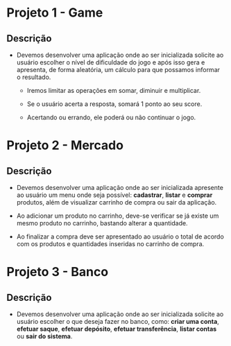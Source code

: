 # Projeto 1 - Game

## Descrição

* Devemos desenvolver uma aplicação onde ao ser inicializada solicite ao usuário escolher o nível de dificuldade do jogo e após isso gera e apresenta, de forma aleatória, um cálculo para que possamos informar o resultado.

    * Iremos limitar as operações em somar, diminuir e multiplicar.

    * Se o usuário acerta a resposta, somará 1 ponto ao seu score.

    * Acertando ou errando, ele poderá ou não continuar o jogo.

# Projeto 2 - Mercado

## Descrição

* Devemos desenvolver uma aplicação onde ao ser inicializada apresente ao usuário um menu onde seja possível: **cadastrar**, **listar** e **comprar** produtos, além de visualizar carrinho de compra ou sair da aplicação.

* Ao adicionar um produto no carrinho, deve-se verificar se já existe um mesmo produto no carrinho, bastando alterar a quantidade.

* Ao finalizar a compra deve ser apresentado ao usuário o total de acordo com os produtos e quantidades inseridas no carrinho  de compra.

# Projeto 3 - Banco 

## Descrição

* Devemos desenvolver uma aplicação onde ao ser inicializada solicite ao usuário escolher o que deseja fazer no banco, como: **criar uma conta**, **efetuar saque**, **efetuar depósito**, **efetuar transferência**, **listar contas** ou **sair do sistema**.